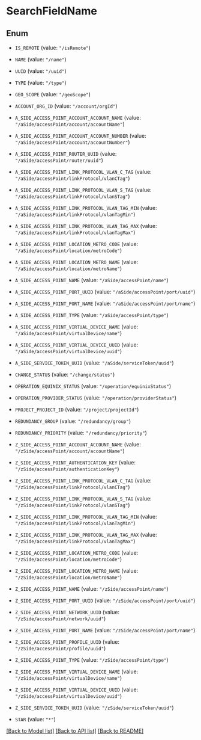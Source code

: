 # SearchFieldName

## Enum


* `IS_REMOTE` (value: `"/isRemote"`)

* `NAME` (value: `"/name"`)

* `UUID` (value: `"/uuid"`)

* `TYPE` (value: `"/type"`)

* `GEO_SCOPE` (value: `"/geoScope"`)

* `ACCOUNT_ORG_ID` (value: `"/account/orgId"`)

* `A_SIDE_ACCESS_POINT_ACCOUNT_ACCOUNT_NAME` (value: `"/aSide/accessPoint/account/accountName"`)

* `A_SIDE_ACCESS_POINT_ACCOUNT_ACCOUNT_NUMBER` (value: `"/aSide/accessPoint/account/accountNumber"`)

* `A_SIDE_ACCESS_POINT_ROUTER_UUID` (value: `"/aSide/accessPoint/router/uuid"`)

* `A_SIDE_ACCESS_POINT_LINK_PROTOCOL_VLAN_C_TAG` (value: `"/aSide/accessPoint/linkProtocol/vlanCTag"`)

* `A_SIDE_ACCESS_POINT_LINK_PROTOCOL_VLAN_S_TAG` (value: `"/aSide/accessPoint/linkProtocol/vlanSTag"`)

* `A_SIDE_ACCESS_POINT_LINK_PROTOCOL_VLAN_TAG_MIN` (value: `"/aSide/accessPoint/linkProtocol/vlanTagMin"`)

* `A_SIDE_ACCESS_POINT_LINK_PROTOCOL_VLAN_TAG_MAX` (value: `"/aSide/accessPoint/linkProtocol/vlanTagMax"`)

* `A_SIDE_ACCESS_POINT_LOCATION_METRO_CODE` (value: `"/aSide/accessPoint/location/metroCode"`)

* `A_SIDE_ACCESS_POINT_LOCATION_METRO_NAME` (value: `"/aSide/accessPoint/location/metroName"`)

* `A_SIDE_ACCESS_POINT_NAME` (value: `"/aSide/accessPoint/name"`)

* `A_SIDE_ACCESS_POINT_PORT_UUID` (value: `"/aSide/accessPoint/port/uuid"`)

* `A_SIDE_ACCESS_POINT_PORT_NAME` (value: `"/aSide/accessPoint/port/name"`)

* `A_SIDE_ACCESS_POINT_TYPE` (value: `"/aSide/accessPoint/type"`)

* `A_SIDE_ACCESS_POINT_VIRTUAL_DEVICE_NAME` (value: `"/aSide/accessPoint/virtualDevice/name"`)

* `A_SIDE_ACCESS_POINT_VIRTUAL_DEVICE_UUID` (value: `"/aSide/accessPoint/virtualDevice/uuid"`)

* `A_SIDE_SERVICE_TOKEN_UUID` (value: `"/aSide/serviceToken/uuid"`)

* `CHANGE_STATUS` (value: `"/change/status"`)

* `OPERATION_EQUINIX_STATUS` (value: `"/operation/equinixStatus"`)

* `OPERATION_PROVIDER_STATUS` (value: `"/operation/providerStatus"`)

* `PROJECT_PROJECT_ID` (value: `"/project/projectId"`)

* `REDUNDANCY_GROUP` (value: `"/redundancy/group"`)

* `REDUNDANCY_PRIORITY` (value: `"/redundancy/priority"`)

* `Z_SIDE_ACCESS_POINT_ACCOUNT_ACCOUNT_NAME` (value: `"/zSide/accessPoint/account/accountName"`)

* `Z_SIDE_ACCESS_POINT_AUTHENTICATION_KEY` (value: `"/zSide/accessPoint/authenticationKey"`)

* `Z_SIDE_ACCESS_POINT_LINK_PROTOCOL_VLAN_C_TAG` (value: `"/zSide/accessPoint/linkProtocol/vlanCTag"`)

* `Z_SIDE_ACCESS_POINT_LINK_PROTOCOL_VLAN_S_TAG` (value: `"/zSide/accessPoint/linkProtocol/vlanSTag"`)

* `Z_SIDE_ACCESS_POINT_LINK_PROTOCOL_VLAN_TAG_MIN` (value: `"/zSide/accessPoint/linkProtocol/vlanTagMin"`)

* `Z_SIDE_ACCESS_POINT_LINK_PROTOCOL_VLAN_TAG_MAX` (value: `"/zSide/accessPoint/linkProtocol/vlanTagMax"`)

* `Z_SIDE_ACCESS_POINT_LOCATION_METRO_CODE` (value: `"/zSide/accessPoint/location/metroCode"`)

* `Z_SIDE_ACCESS_POINT_LOCATION_METRO_NAME` (value: `"/zSide/accessPoint/location/metroName"`)

* `Z_SIDE_ACCESS_POINT_NAME` (value: `"/zSide/accessPoint/name"`)

* `Z_SIDE_ACCESS_POINT_PORT_UUID` (value: `"/zSide/accessPoint/port/uuid"`)

* `Z_SIDE_ACCESS_POINT_NETWORK_UUID` (value: `"/zSide/accessPoint/network/uuid"`)

* `Z_SIDE_ACCESS_POINT_PORT_NAME` (value: `"/zSide/accessPoint/port/name"`)

* `Z_SIDE_ACCESS_POINT_PROFILE_UUID` (value: `"/zSide/accessPoint/profile/uuid"`)

* `Z_SIDE_ACCESS_POINT_TYPE` (value: `"/zSide/accessPoint/type"`)

* `Z_SIDE_ACCESS_POINT_VIRTUAL_DEVICE_NAME` (value: `"/zSide/accessPoint/virtualDevice/name"`)

* `Z_SIDE_ACCESS_POINT_VIRTUAL_DEVICE_UUID` (value: `"/zSide/accessPoint/virtualDevice/uuid"`)

* `Z_SIDE_SERVICE_TOKEN_UUID` (value: `"/zSide/serviceToken/uuid"`)

* `STAR` (value: `"*"`)


[[Back to Model list]](../README.md#documentation-for-models) [[Back to API list]](../README.md#documentation-for-api-endpoints) [[Back to README]](../README.md)


